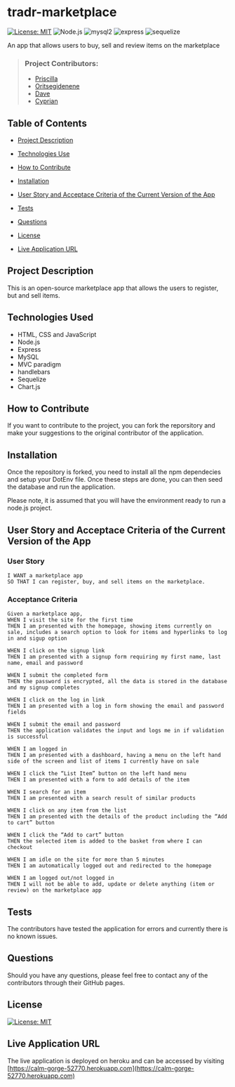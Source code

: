 # tradr-marketplace

[![License: MIT](https://img.shields.io/badge/License-MIT-yellow.svg)](https://opensource.org/licenses/MIT) ![Node.js](https://img.shields.io/badge/node-js-green) ![mysql2](https://img.shields.io/badge/mysql2-2.3.3-blueviolet) ![express](https://img.shields.io/badge/express-4.18.1-orange) ![sequelize](https://img.shields.io/badge/sequelize-6.24.0-brightgreen)

An app that allows users to buy, sell and review items on the marketplace

> ### Project Contributors:
>
> - [Priscilla](https://github.com/priscillaluong)
> - [Oritsegidenene](https://github.com/nenebeji)
> - [Dave](https://github.com/DaveMon79)
> - [Cyprian](https://github.com/capg84)

## Table of Contents

- [Project Description](#project-description)

- [Technologies Use](#technologies-used)

- [How to Contribute](#how-to-contribute)

- [Installation](#installation)

- [User Story and Acceptace Criteria of the Current Version of the App](#user-story-and-acceptace-criteria-of-the-current-version-of-the-app)

- [Tests](#test)

- [Questions](#questions)

- [License](#license)

- [Live Application URL](#live-application-url)

## Project Description

This is an open-source marketplace app that allows the users to register, but and sell items.

## Technologies Used

- HTML, CSS and JavaScript
- Node.js
- Express
- MySQL
- MVC paradigm
- handlebars
- Sequelize
- Chart.js

## How to Contribute

If you want to contribute to the project, you can fork the reporsitory and make your suggestions to the original contributor of the application.

## Installation

Once the repository is forked, you need to install all the npm dependecies and setup your DotEnv file. Once these steps are done, you can then seed the database and run the application.

Please note, it is assumed that you will have the environment ready to run a node.js project.

## User Story and Acceptace Criteria of the Current Version of the App

### User Story

```AS A user
I WANT a marketplace app
SO THAT I can register, buy, and sell items on the marketplace.
```

### Acceptance Criteria

```
Given a marketplace app,
WHEN I visit the site for the first time
THEN I am presented with the homepage, showing items currently on sale, includes a search option to look for items and hyperlinks to log in and sigup option

WHEN I click on the signup link
THEN I am presented with a signup form requiring my first name, last name, email and password

WHEN I submit the completed form
THEN the password is encrypted, all the data is stored in the database and my signup completes

WHEN I click on the log in link
THEN I am presented with a log in form showing the email and password fields

WHEN I submit the email and password
THEN the application validates the input and logs me in if validation is successful

WHEN I am logged in
THEN I am presented with a dashboard, having a menu on the left hand side of the screen and list of items I currently have on sale

WHEN I click the “List Item” button on the left hand menu
THEN I am presented with a form to add details of the item

WHEN I search for an item
THEN I am presented with a search result of similar products

WHEN I click on any item from the list
THEN I am presented with the details of the product including the “Add to cart” button

WHEN I click the “Add to cart” button
THEN the selected item is added to the basket from where I can checkout

WHEN I am idle on the site for more than 5 minutes
THEN I am automatically logged out and redirected to the homepage

WHEN I am logged out/not logged in
THEN I will not be able to add, update or delete anything (item or review) on the marketplace app

```

## Tests

The contributors have tested the application for errors and currently there is no known issues.

## Questions

Should you have any questions, please feel free to contact any of the contributors through their GitHub pages.

## License

[![License: MIT](https://img.shields.io/badge/License-MIT-yellow.svg)](https://opensource.org/licenses/MIT)

## Live Application URL

The live application is deployed on heroku and can be accessed by visiting [https://calm-gorge-52770.herokuapp.com](https://calm-gorge-52770.herokuapp.com)
